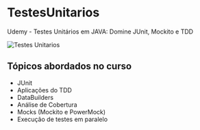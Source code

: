 # TestesUnitarios
Udemy - Testes Unitários em JAVA: Domine JUnit, Mockito e TDD

![Testes Unitarios](/TestesUnitarios/img.jpeg)

## Tópicos abordados no curso

- JUnit
- Aplicações do TDD
- DataBuilders
- Análise de Cobertura
- Mocks (Mockito e PowerMock)
- Execução de testes em paralelo
